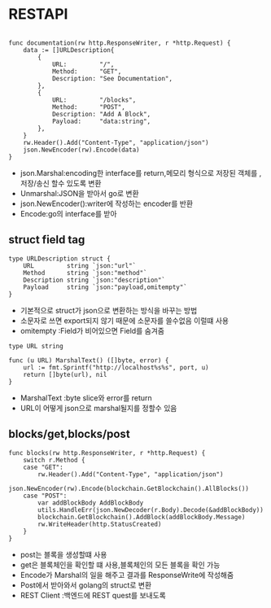 # RESTAPI
```

func documentation(rw http.ResponseWriter, r *http.Request) {
	data := []URLDescription{
		{
			URL:         "/",
			Method:      "GET",
			Description: "See Documentation",
		},
		{
			URL:         "/blocks",
			Method:      "POST",
			Description: "Add A Block",
			Payload:     "data:string",
		},
	}
	rw.Header().Add("Content-Type", "application/json")
	json.NewEncoder(rw).Encode(data)
}
```
- json.Marshal:encoding한 interface를 return,메모리 형식으로 저장된 객체를 ,저장/송신 할수 있도록 변환
- Unmarshal:JSON을 받아서 go로 변환
- json.NewEncoder():writer에 작성하는 encoder를 반환
- Encode:go의 interface를 받아

## struct field tag
```
type URLDescription struct {
	URL         string `json:"url"`
	Method      string `json:"method"`
	Description string `json:"description"`
	Payload     string `json:"payload,omitempty"`
}

```
- 기본적으로 struct가 json으로 변환하는 방식을 바꾸는 방법
- 소문자로 쓰면 export되지 않기 때문에 소문자를 쓸수없음 이럴떄 사용
- omitempty :Field가 비어있으면 Field를 숨겨줌



```
type URL string

func (u URL) MarshalText() ([]byte, error) {
	url := fmt.Sprintf("http://localhost%s%s", port, u)
	return []byte(url), nil
}

```
- MarshalText :byte slice와 error를 return
- URL이 어떻게 json으로 marshal될지를 정할수 있음

## blocks/get,blocks/post

```
func blocks(rw http.ResponseWriter, r *http.Request) {
	switch r.Method {
	case "GET":
		rw.Header().Add("Content-Type", "application/json")
		json.NewEncoder(rw).Encode(blockchain.GetBlockchain().AllBlocks())
	case "POST":
		var addBlockBody AddBlockBody
		utils.HandleErr(json.NewDecoder(r.Body).Decode(&addBlockBody))
		blockchain.GetBlockchain().AddBlock(addBlockBody.Message)
		rw.WriteHeader(http.StatusCreated)
	}
}

```
- post는 블록을 생성할떄 사용
- get은 블록체인을 확인할 떄 사용,블록체인의 모든 블록을 확인 가능
- Encode가 Marshal의 일을 해주고 결과를 ResponseWrite에 작성해줌
- Post에서 받아와서 golang의 struct로 변환
- REST Client :백엔드에 REST quest를 보내도록
